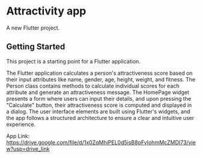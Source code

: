 # Attractivity app

A new Flutter project.

## Getting Started

This project is a starting point for a Flutter application.

The Flutter application calculates a person's attractiveness score based on their input attributes like name, gender, age, height, weight, and fitness. 
The Person class contains methods to calculate individual scores for each attribute and generate an attractiveness message. 
The HomePage widget presents a form where users can input their details, and upon pressing the "Calculate" button, their attractiveness score is computed and displayed in a dialog. 
The user interface elements are built using Flutter's widgets, and the app follows a structured architecture to ensure a clear and intuitive user experience.

App Link: https://drive.google.com/file/d/1x0ZqMhiPEL0d5isB8pFvIohmMcZMDI73/view?usp=drive_link
